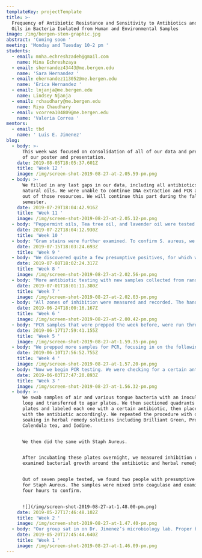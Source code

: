 ```yaml
---
templateKey: projectTemplate
title: >-
  Frequency of Antibiotic Resistance and Sensitivity to Antibiotics and Natural
  Oils in Bacteria Isolated from Human and Environmental Samples
image: /img/bergen-stem-graphic.jpg
abstract: 'Coming soon '
meeting: 'Monday and Tuesday 10-2 pm '
students:
  - email: mnha.echreshzadeh@gmail.com
    name: Mina Echreshzaya
  - email: shernandez43443@me.bergen.edu
    name: 'Sara Hernandez '
  - email: ehernandez113052@me.bergen.edu
    name: 'Erica Hernandez '
  - email: lnjanja@me.bergen.edu
    name: Lindsey Njanja
  - email: rchaudhary@me.bergen.edu
    name: Riya Chaudhary
  - email: vcorrea104809@me.bergen.edu
    name: 'Valeria Correa '
mentors:
  - email: tbd
    name: ' Luis E. Jimenez'
blog:
  - body: >-
      This week was focused on consolidation of all of our data and preparation
      of our poster and presentation.
    date: 2019-08-05T18:05:37.601Z
    title: 'Week 12 '
    image: /img/screen-shot-2019-08-27-at-2.05.59-pm.png
  - body: >-
      We filled in any last gaps in our data, including all antibiotics and
      natural oils. We were unable to continue DNA extraction and PCR as we ran
      out of those resources. We will continue this part during the fall
      semester.
    date: 2019-07-29T18:04:42.916Z
    title: 'Week 11 '
    image: /img/screen-shot-2019-08-27-at-2.05.12-pm.png
  - body: "Peppermint oils, Tea tree oil, and lavender oil were tested amongst the samples. Tea tree seemed to be the strongest in this trial. \r\n\nUpon realizing ampicillin and penicillin were missing, we tested those as well."
    date: 2019-07-22T18:04:12.930Z
    title: 'Week 10 '
  - body: "Gram stains were further examined. To confirm S. aureus, we performed a coagulase test. We mixed the sample into a test tube filled with coagulase. If the coagulase turned solid, it was positive. If the coagulase stayed a liquid, then it was negative.\r\n\nWe continued filling in our data sheet for all antibiotics and samples tested. \r\n\nWe also transferred new mold samples and extracted their DNA and performed gel electrophoresis on these mold cellulase clones."
    date: 2019-07-15T18:03:24.693Z
    title: 'Week 9 '
  - body: "We discovered quite a few presumptive positives, for which we prepared gram stains for microscope viewing. \r\n\nRed colonies indicated Gram negative, violet colonies indicated Gram positive. \r\n\nWe also extracted DNA from an air colony and a belly button sample. We looked for the EU bacter gene in these, however no positives turned up. \r\n\nZones of inhibition from new samples were collected, with tea tree oil averaging the strongest antimicrobial substance in this trial."
    date: 2019-07-08T18:02:24.317Z
    title: 'Week 8 '
    image: /img/screen-shot-2019-08-27-at-2.02.56-pm.png
  - body: "More antibiotic testing with new samples collected from random surfaces around Bergen Community College. \r\n\nThese were placed on Mannitol Salt Agar, which is a bright red color. This helped differentiate between Staphylococcus aureus, which can cause MRSA, and Staphylococcus epiderdimis, which is harmless."
    date: 2019-07-01T18:01:11.380Z
    title: 'Week 7 '
    image: /img/screen-shot-2019-08-27-at-2.02.03-pm.png
  - body: "All zones of inhibition were measured and recorded. The hand sanitizer was the weakest reagent. Chloramphenicol and novobiocin were tied for strongest. We continued prepping more antibiotic testing. \r\n\nWe also helped extract DNA from mold for another project. Procedures varied slightly from usual as mold cell walls are much more difficult to penetrate"
    date: 2019-06-24T18:00:16.167Z
    title: 'Week 6 '
    image: /img/screen-shot-2019-08-27-at-2.00.42-pm.png
  - body: "PCR samples that were prepped the week before, were run through gel electrophoresis. Only SM/ERMA was positive. \r\n\nWe have prepped various agar plates with bacteria and more antibiotic and herbal discs. We tested streptomycin, amoxicillin, Chloramphenicol, doxycycline, kanamycin,  erythromycin, novobiocin, penicillin, thieves hand sanitizer, a thieves oil, lavender oil, Peppermint oil, and lavender oil."
    date: 2019-06-17T17:59:41.155Z
    title: 'Week 5 '
    image: /img/screen-shot-2019-08-27-at-1.59.35-pm.png
  - body: "We prepped more samples for PCR, focusing in on the following genes: TETK, ERMA, TETM, and AAAC. \r\n\nWe have discovered a few positives, in our samples LA/TETK, ARI/ERMA, MLSV/AAAC, and MSLV/ERMA. \r\n\nTo further our examination, we began gel electrophoresis. This procedure requires 5 µL of each sample mixture inserted into a designated spot, and then ultraviolet light allows the results to be read after it is run. We discovered a 475 fragment in two samples, BASV/AAAC and NA/AAAC. This was sent away for testing."
    date: 2019-06-10T17:56:52.755Z
    title: 'Week 4 '
    image: /img/screen-shot-2019-08-27-at-1.57.20-pm.png
  - body: "Now we begin PCR testing. We were checking for a certain antibiotic resistant gene, TETK, in our S. Aureus isolates. \r\n\nWe mixed the solutions, and centrifuged them to extract the DNA. \r\n\nWe continued this process for multiple samples, and multiple gene primers."
    date: 2019-06-03T17:47:20.893Z
    title: 'Week 3 '
    image: /img/screen-shot-2019-08-27-at-1.56.32-pm.png
  - body: >-
      We swab samples of air and various tongue bacteria with an inoculating
      loop and transferred to agar plates. We then sectioned quadrants on the
      plates and labeled each one with a certain antibiotic, then placed a disc
      with the antibiotic accordingly. We repeated the procedure with disks
      soaking in herbal remedy solutions including Brilliant Green, Propolis,
      Calendula tea, and Iodine. 


      We then did the same with Staph Aureus. 


      After incubating these plates overnight, we measured inhibition rings and
      examined bacterial growth around the antibiotic and herbal remedy discs. 


      Out of seven people tested, we found two people with presumptive positives
      for Staph Aureus. The samples were mixed into coagulase and examined after
      four hours to confirm.


      ![](/img/screen-shot-2019-08-27-at-1.48.00-pm.png)
    date: 2019-05-27T17:46:48.102Z
    title: 'Week 2 '
    image: /img/screen-shot-2019-08-27-at-1.47.40-pm.png
  - body: "Our group sat in on Dr. Jimenez’s microbiology lab. Proper behavior and procedures involving sanitation and handling of specimens were discussed. We sanitized lab tables with sodium hypochloride (bleach) and began practicing experiments. \r\n\nWe learned how to take swabs, grow them in agar plates, broths, and slants. \r\n\nWe scraped these colonies after incubating them overnight and fixated them onto glass slides to make various stains. These procedures included gram, spore, and simple stains."
    date: 2019-05-20T17:45:44.640Z
    title: 'Week 1 '
    image: /img/screen-shot-2019-08-27-at-1.46.09-pm.png
---
```


